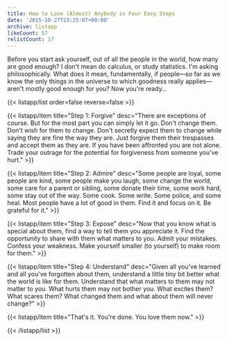 ```yaml
---
title: How to Love (Almost) Anybody in Four Easy Steps
date: '2015-10-27T23:25:07+00:00'
archive: listapp
likeCount: 57
relistCount: 17
---
```


Before you start ask yourself, out of all the people in the world, how many are good enough? I don't mean do calculus, or study statistics. I'm asking philosophically. What does it mean, fundamentally, if people—so far as we know the only things in the universe to which goodness really applies—aren't mostly good enough for you? Now you're ready…

<!--more-->

{{< listapp/list order=false reverse=false >}}

   {{< listapp/item title="Step 1: Forgive"
      desc="There are exceptions of course. But for the most part you can simply let it go. Don't change them. Don't wish for them to change. Don't secretly expect them to change while saying they are fine the way they are. Just forgive them their trespasses and accept them as they are. If you have been affronted you are not alone. Trade your outrage for the potential for forgiveness from someone you've hurt." >}}

   {{< listapp/item title="Step 2: Admire"
      desc="Some people are loyal, some people are kind, some people make you laugh, some change the world, some care for a parent or sibling, some donate their time, some work hard, some stay out of the way. Some cook. Some write. Some police, and some heal. Most people have a lot of good in them. Find it and focus on it. Be grateful for it." >}}

   {{< listapp/item title="Step 3: Expose"
      desc="Now that you know what is special about them, find a way to tell them you appreciate it. Find the opportunity to share with them what matters to you. Admit your mistakes. Confess your weakness. Make yourself smaller (to yourself) to make room for them." >}}

   {{< listapp/item title="Step 4: Understand"
      desc="Given all you've learned and all you've forgotten about them, understand a little tiny bit better what the world is like for them. Understand that what matters to them may not matter to you. What hurts them may not bother you. What excites them? What scares them? What changed them and what about them will never change?" >}}

   {{< listapp/item title="That's it. You're done. You love them now." >}}

{{< /listapp/list >}}
